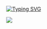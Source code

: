 [![Typing SVG](https://readme-typing-svg.herokuapp.com?font=Fira+Code&pause=1000&color=000000&width=435&lines=yo+im+leqwwer+btw)](https://git.io/typing-svg)

![](https://komarev.com/ghpvc/?username=your-github-username&color=green)
